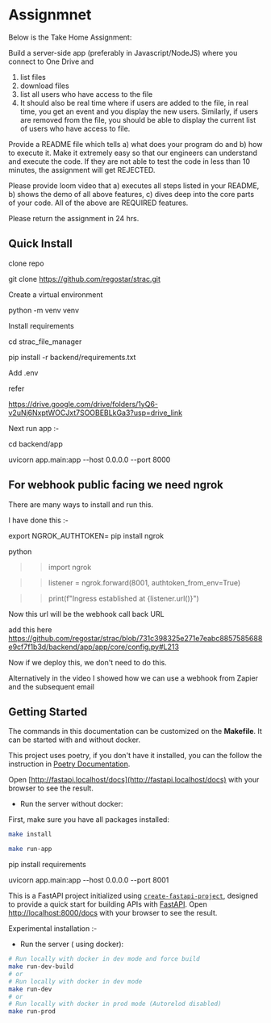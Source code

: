 # Assignmnet

Below is the Take Home Assignment:

Build a server-side app (preferably in Javascript/NodeJS) where you connect to One Drive and
1. list files
2. download files
4. list all users who have access to the file
5. It should also be real time where if users are added to the file, in real time, you get an event and you display the new users. Similarly, if users are removed from the file, you should be able to display the current list of users who have access to file.


Provide a README file which tells a) what does your program do and b) how to execute it. Make it extremely easy so that our engineers can understand and execute the code. If they are not able to test the code in less than 10 minutes, the assignment will get REJECTED.

Please provide loom video that a) executes all steps listed in your README, b) shows the demo of all above features, c) dives deep into the core parts of your code.
All of the above are REQUIRED features.

Please return the assignment in 24 hrs.

## Quick Install

clone repo

git clone https://github.com/regostar/strac.git

Create a virtual environment

python -m venv venv

Install requirements

cd strac_file_manager

pip install -r backend/requirements.txt

Add .env

refer

https://drive.google.com/drive/folders/1yQ6-v2uNj6NxptWOCJxt7SOOBEBLkGa3?usp=drive_link

Next run app :- 

cd backend/app

uvicorn app.main:app --host 0.0.0.0 --port 8000

## For webhook public facing we need ngrok

There are many ways to install and run this.

I have done this :- 

export NGROK_AUTHTOKEN=<shared in email>
pip install ngrok

python

>>import ngrok

>>listener = ngrok.forward(8001, authtoken_from_env=True)

>>print(f"Ingress established at {listener.url()}")

Now this url will be the webhook call back URL

add this here
https://github.com/regostar/strac/blob/731c398325e271e7eabc8857585688e9cf7f1b3d/backend/app/app/core/config.py#L213

Now if we deploy this, we don't need to do this.

Alternatively in the video I showed how we can use a webhook from Zapier and the subsequent email

## Getting Started

The commands in this documentation can be customized on the **Makefile**. It can be started with and without docker.

This project uses poetry, if you don't have it installed, you can the follow the instruction in [Poetry Documentation](https://python-poetry.org/docs/#installation).


Open [http://fastapi.localhost/docs](http://fastapi.localhost/docs) with your browser to see the result.


- Run the server without docker:

First, make sure you have all packages installed:

```bash
make install
```

```bash
make run-app
```
pip install requirements 

uvicorn app.main:app --host 0.0.0.0 --port 8001


This is a FastAPI project initialized using [`create-fastapi-project`](https://github.com/allient/create-fastapi-project), designed to provide a quick start for building APIs with [FastAPI](https://fastapi.tiangolo.com/).
Open [http://localhost:8000/docs](http://localhost:8000/docs) with your browser to see the result.



Experimental installation :- 
- Run the server ( using docker):

```bash
# Run locally with docker in dev mode and force build
make run-dev-build
# or
# Run locally with docker in dev mode
make run-dev
# or
# Run locally with docker in prod mode (Autorelod disabled)
make run-prod
```

